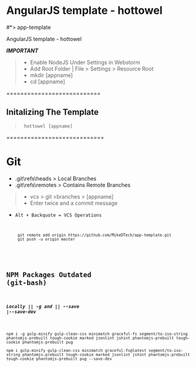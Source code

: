 # AngularJS template - hottowel 
#*> app-template 
  
  AngularJS template - hottowel

**_IMPORTANT_**
>* Enable NodeJS Under Settings in Webstorm 
>* Add Root Folder | File > Settings > Resource Root
>* mkdir [appname]
>* cd [appname] 

===========================
## Initalizing The Template
>      hottowel [appname]
>
============================
# Git
* .git\refs\heads > Local Branches
* .git\refs\remotes > Contains Remote Branches

>* vcs > git >branches > [appname] 
>* Enter twice and a commit message

*  <code>Alt + Backquote = VCS Operations

        git remote add origin https://github.com/MikeDTech/app-template.git
        git push -u origin master

## NPM Packages Outdated (git-bash)
##### Locally  || -g and   || --save |--save-dev
    
    npm i -g gulp-minify gulp-clean-css minimatch graceful-fs segment/to-iso-string phantomjs-prebuilt tough-cookie marked jsonlint jshint phantomjs-prebuilt tough-cookie phantomjs-prebuilt pug
         
    npm i gulp-minify gulp-clean-css minimatch graceful-fs@latest segment/to-iso-string phantomjs-prebuilt tough-cookie marked jsonlint jshint phantomjs-prebuilt tough-cookie phantomjs-prebuilt pug --save-dev
  
    


